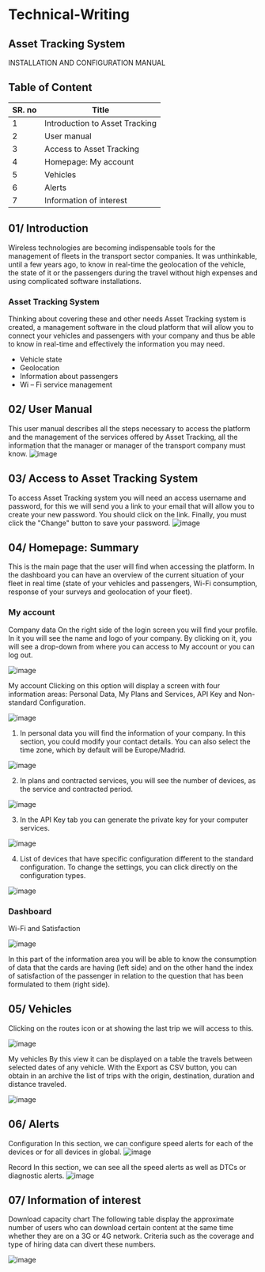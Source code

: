 # Technical-Writing
## Asset Tracking System
INSTALLATION AND CONFIGURATION MANUAL
## Table of Content
| SR. no | Title |
| ---- | ----- |
| 1 | Introduction to Asset Tracking |
| 2 | User manual |
| 3 | Access to Asset Tracking |
| 4 | Homepage: My account |
| 5 | Vehicles |
| 6 | Alerts |
| 7 | Information of interest |
## 01/ Introduction 
Wireless technologies are becoming indispensable tools for the management of fleets in the transport sector companies.
It was unthinkable, until a few years ago, to know in real-time the geolocation of the vehicle, the state of it or the passengers during the travel without high expenses and using complicated software installations.
### Asset Tracking System
Thinking about covering these and other needs Asset Tracking system is created, a management software in the cloud platform that will allow you to connect your vehicles and passengers with your company and thus be able to know in real-time and effectively the information you may need.
- Vehicle state
- Geolocation
- Information about passengers
- Wi – Fi service management
## 02/ User Manual
This user manual describes all the steps necessary to access the platform and the management of the services offered by Asset Tracking, all the information that the manager or manager of the transport company must know.
![image](https://user-images.githubusercontent.com/113215339/189496298-3763c809-2fbd-48a3-9d13-5a159aa30cff.png)
## 03/ Access to Asset Tracking System
To access Asset Tracking system you will need an access username and password, for this we will send you a link to your email that will allow you to create your new password. You should click on the link. Finally, you must click the "Change" button to save your password.
![image](https://user-images.githubusercontent.com/113215339/189496317-6ce0f257-36a0-4dc9-9776-e9544b5615b8.png)
## 04/ Homepage: Summary
This is the main page that the user will find when accessing the platform. In the dashboard you can have an overview of the current situation of your fleet in real time (state of your vehicles and passengers, Wi-Fi consumption, response of your surveys and geolocation of your fleet).
### My account
Company data
On the right side of the login screen you will find your profile. In it you will see the name and logo of your company. By clicking on it, you will see a drop-down from where you can access to My account or you can log out.

![image](https://user-images.githubusercontent.com/113215339/189496338-f9ae776c-3201-4fd9-a22e-59387e27e80d.png)

My account
Clicking on this option will display a screen with four information areas: Personal Data, My Plans and Services, API Key and Non-standard Configuration.

![image](https://user-images.githubusercontent.com/113215339/189496351-a331f3e5-4d5a-48fb-b022-98eb6df2f513.png)

1) In personal data you will find the information of your company. In this section, you could modify your contact details. You can also select the time zone, which by default will be Europe/Madrid.

![image](https://user-images.githubusercontent.com/113215339/189496393-9ea10b42-c89f-4a36-8ce9-16f77f4649c7.png)

2) In plans and contracted services, you will see the number of devices, as the service and contracted period.

![image](https://user-images.githubusercontent.com/113215339/189496410-accc89a1-d72a-40d5-b4ae-ea106d73951f.png)

3) In the API Key tab you can generate the private key for your computer services.

![image](https://user-images.githubusercontent.com/113215339/189496438-b5b9a887-f1f6-4ed0-a084-4fbeabb94dcc.png)

4) List of devices that have specific configuration different to the standard configuration. To change the settings, you can click directly on the configuration types.

![image](https://user-images.githubusercontent.com/113215339/189496463-de27c35c-6180-4186-ad42-bacc2a684f62.png)

### Dashboard
Wi-Fi and Satisfaction

![image](https://user-images.githubusercontent.com/113215339/189496527-7c3b4dd7-ff01-41c8-8466-ef1b7383f88c.png)

In this part of the information area you will be able to know the consumption of data that the cards are having (left side) and on the other hand the index of satisfaction of the passenger in relation to the question that has been formulated to them (right side).

## 05/ Vehicles
Clicking on the routes icon or at showing the last trip we will access to this.

![image](https://user-images.githubusercontent.com/113215339/189496680-5a76921c-d882-419a-9787-f6de1321e75e.png)

My vehicles
By this view it can be displayed on a table the travels between selected dates of any vehicle.
With the Export as CSV button, you can obtain in an archive the list of trips with the origin, destination, duration and distance traveled.

![image](https://user-images.githubusercontent.com/113215339/189496732-a07d866d-5c4a-4e28-b9ca-e6d0050d4eb5.png)

## 06/ Alerts

Configuration
In this section, we can configure speed alerts for each of the devices or for all devices in global.
![image](https://user-images.githubusercontent.com/113215339/189496762-7566415f-23c9-4464-b3cd-73ba90bf0903.png)

Record
In this section, we can see all the speed alerts as well as DTCs or diagnostic alerts.
![image](https://user-images.githubusercontent.com/113215339/189496781-b8e9deec-1158-450c-bfe4-3349955071e7.png)

## 07/ Information of interest
Download capacity chart
The following table display the approximate number of users who can download certain content at the same
time whether they are on a 3G or 4G network.
Criteria such as the coverage and type of hiring data can divert these numbers.

![image](https://user-images.githubusercontent.com/113215339/189496809-c5011604-6658-4653-91f0-206c39f6bcc7.png)
